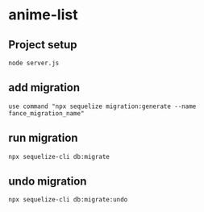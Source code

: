 # anime-list

## Project setup
```
node server.js
```

## add migration
```
use command "npx sequelize migration:generate --name fance_migration_name"
```

## run migration
```
npx sequelize-cli db:migrate
```

## undo migration
```
npx sequelize-cli db:migrate:undo
```